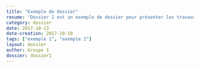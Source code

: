 ```yaml
---
title: "Exemple de dossier"
resume: "Dossier 1 est un exemple de dossier pour présenter les travaux et débats d'un ou des groupes"
category: dossier
date: 2017-10-13
date-creation: 2017-10-10
tags: ["exemple 1", "exemple 2"]
layout: dossier
author: Groupe 1
dossier: dossier1
---
```


